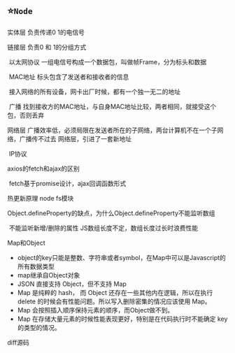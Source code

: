 ## :star:`Node`

实体层  负责传递0  1的电信号

链接层  负责0 和 1的分组方式

​	以太网协议  一组电信号构成一个数据包，叫做帧Frame，分为标头和数据

​	MAC地址  标头包含了发送者和接收者的信息

​		接入网络的所有设备，网卡出厂时候，都有一个独一无二的地址

​	广播   找到接收方的MAC地址，与自身MAC地址比较，两者相同，就接受这个包，否则丢弃

网络层 广播效率低，必须局限在发送者所在的子网络，两台计算机不在一个子网络，广播传不过去  网络层，引进了一套新地址  

​	IP协议

axios的fetch和ajax的区别

​	fetch基于promise设计，ajax回调函数形式

热更新原理  node fs模块

Object.defineProperty的缺点，为什么Object.defineProperty不能监听数组

​	不能监听新增/删除的属性   JS数组长度不定，数组长度过长时浪费性能

Map和Object

* object的key只能是整数、字符串或者symbol，在Map中可以是Javascript的所有数据类型
* map继承自Object对象
* JSON 直接支持 Object，但不支持 Map
* Map 是纯粹的 hash， 而 Object 还存在一些其他内在逻辑，所以在执行 delete 的时候会有性能问题。所以写入删除密集的情况应该使用 Map。
* Map 会按照插入顺序保持元素的顺序，而Object做不到。
* Map 在存储大量元素的时候性能表现更好，特别是在代码执行时不能确定 key 的类型的情况。



diff源码



